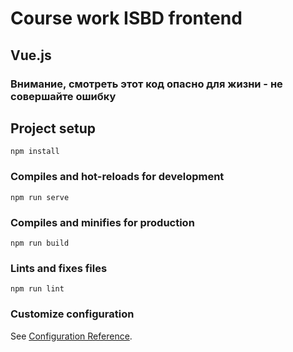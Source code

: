 # Course work ISBD frontend

## Vue.js

### Внимание, смотреть этот код опасно для жизни - не совершайте ошибку

## Project setup
```
npm install
```

### Compiles and hot-reloads for development
```
npm run serve
```

### Compiles and minifies for production
```
npm run build
```

### Lints and fixes files
```
npm run lint
```

### Customize configuration
See [Configuration Reference](https://cli.vuejs.org/config/).
